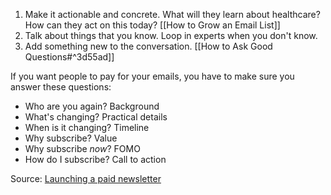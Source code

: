 1. Make it actionable and concrete. What will they learn about healthcare? How can they act on this today? [[How to Grow an Email List]]
2. Talk about things that you know. Loop in experts when you don't know. 
3. Add something new to the conversation. [[How to Ask Good Questions#^3d55ad]]

If you want people to pay for your emails, you have to make sure you answer these questions: 
- Who are you again? Background 
- What's changing? Practical details 
- When is it changing? Timeline 
- Why subscribe? Value
- Why subscribe *now*? FOMO
- How do I subscribe? Call to action

Source: [Launching a paid newsletter](https://www.youtube.com/watch?v=gNehNy9HpKg)